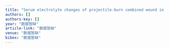 ```yaml
---
title: "Serum electrolyte changes of projectile-burn combined wound in dogs with seawater immersion"
authors: []
authors-key: []
year: "数据暂缺"
article-link: "数据暂缺"
venue: "数据暂缺"
bibex: "数据暂缺"
---
```

